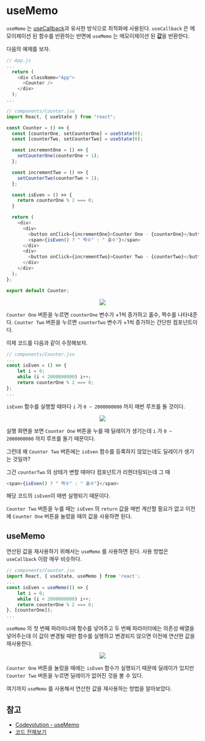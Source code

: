 # useMemo

`useMemo` 는 [useCallback](https://velog.io/@tlatjdgh3778/React-Hooks-React.memo%EC%99%80-useCallback%EC%9C%BC%EB%A1%9C-%EC%B5%9C%EC%A0%81%ED%99%94%ED%95%98%EA%B8%B0)과 유사한 방식으로 최적화에 사용된다.
`useCallback` 은 메모이제이션 된 함수를 반환하는 반면에 `useMemo` 는 메모이제이션 된 **값**을 반환한다.

다음의 예제를 보자.

```js
// App.js
...
  return (
    <div className="App">
      <Counter />
    </div>
  );
...
```

```js
// components/Counter.jsx
import React, { useState } from "react";

const Counter = () => {
  const [counterOne, setCounterOne] = useState(0);
  const [counterTwo, setCounterTwo] = useState(0);

  const incrementOne = () => {
    setCounterOne(counterOne + 1);
  };

  const incrementTwo = () => {
    setCounterTwo(counterTwo + 1);
  };

  const isEven = () => {
    return counterOne % 2 === 0;
  }

  return (
    <div>
      <div>
        <button onClick={incrementOne}>Counter One - {counterOne}</button>
        <span>{isEven() ? " 짝수" : " 홀수"}</span>
      </div>
      <div>
        <button onClick={incrementTwo}>Counter Two - {counterTwo}</button>
      </div>
    </div>
  );
};

export default Counter;
```

<p align="center">
  <img src="https://images.velog.io/images/tlatjdgh3778/post/2a38d9c1-5312-4a9d-8429-c97ab70e7efb/useMemo(1).gif" />
</p>

`Counter One` 버튼을 누르면 `counterOne` 변수가 +1씩 증가하고 홀수, 짝수를 나타내준다. `Counter Two` 버튼을 누르면 `counterTwo` 변수가 +1씩 증가하는 간단한 컴포넌트이다.

이제 코드를 다음과 같이 수정해보자.

```js
// components/Counter.jsx
...
const isEven = () => {
    let i = 0;
    while (i < 2000000000) i++;
    return counterOne % 2 === 0;
};
...
```

`isEven` 함수를 실행할 때마다 `i` 가 `0 ~ 2000000000` 까지 매번 루프를 돌 것이다.

<p align="center">
  <img src="https://images.velog.io/images/tlatjdgh3778/post/5bb28057-7bdf-44ba-87e2-64b2625dafdf/useMemo(2).gif" />
</p>

실행 화면을 보면 `Counter One` 버튼을 누를 때 딜레이가 생기는데 `i` 가 `0 ~ 2000000000` 까지 루프를 돌기 때문이다.

그런데 왜 `Counter Two` 버튼에는 `isEven` 함수를 등록하지 않았는데도 딜레이가 생기는 것일까?

그건 `counterTwo` 의 상태가 변할 때마다 컴포넌트가 리렌더링되는데 그 때 
```js
<span>{isEven() ? " 짝수" : " 홀수"}</span>
```

해당 코드의 `isEven`이 매번 실행되기 때문이다.

`Counter Two` 버튼을 누를 때는 `isEven` 의 `return` 값을 매번 계산할 필요가 없고 이전에 `Counter One` 버튼을 눌렀을 때의 값을 사용하면 된다. 

## useMemo
연산된 값을 재사용하기 위해서는 `useMemo` 를 사용하면 된다. 사용 방법은 `useCallback` 이랑 매우 비슷하다.

```js
// components/Counter.jsx
import React, { useState, useMemo } from 'react';
...
const isEven = useMemo(() => {
    let i = 0;
    while (i < 2000000000) i++;
    return counterOne % 2 === 0;
}, [counterOne]);
...

```

`useMemo` 의 첫 번째 파라미너에 함수를 넣어주고 두 번째 파라미터에는 의존성 배열을 넣어주는데 이 값이 변경될 때만 함수를 실행하고 변경되지 않으면 이전에 연산한 값을 재사용한다.

<p align="center">
  <img src="https://images.velog.io/images/tlatjdgh3778/post/84b07246-13f7-467c-a5d8-eaa865feefc9/useMemo(3).gif" />
</p>

`Counter One` 버튼을 눌렀을 때에는 `isEven` 함수가 실행되기 때문에 딜레이가 있지만 `Counter Two` 버튼을 누르면 딜레이가 없어진 것을 볼 수 있다.

여기까지 `useMemo` 를 사용해서 연산한 값을 재사용하는 방법을 알아보았다.

## 참고
* [Codevolution - useMemo](https://www.youtube.com/watch?v=qySZIzZvZOY)
* [코드 전체보기](https://codesandbox.io/s/usememo-hook-hcpu7?file=/src/components/Counter.jsx)
